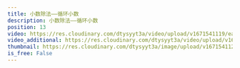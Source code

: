 ```yaml
---
title: 小数除法——循环小数
description: 小数除法——循环小数
position: 13
video: https://res.cloudinary.com/dtysyyt3a/video/upload/v1671541119/easymath/5年级上/03单元小数除法/ytqtgsvhdfbetmvdjgei.mp4
video_additional: https://res.cloudinary.com/dtysyyt3a/video/upload/v1671541154/easymath/5年级上/03单元小数除法/每课一题的解答视频/qvnohywtw0y8azsrslep.mp4
thumbnail: https://res.cloudinary.com/dtysyyt3a/image/upload/v1671541122/easymath/5年级上/03单元小数除法/kt763eiav1mhxc9r60rc.png
is_free: False
---
```

